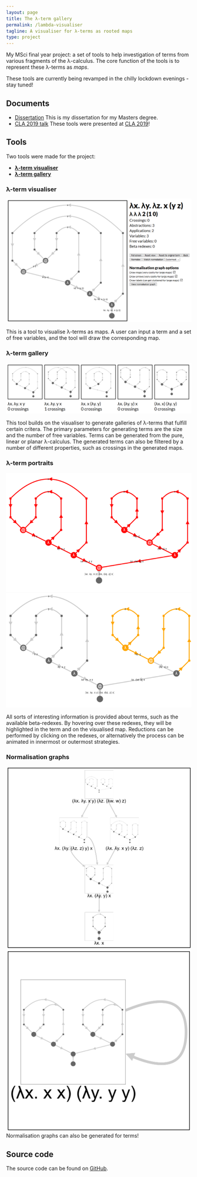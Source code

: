 ```yaml
---
layout: page
title: The λ-term gallery
permalink: /lambda-visualiser
tagline: A visualiser for λ-terms as rooted maps
type: project
---
```


My MSci final year project: a set of tools to help investigation of terms from various fragments of the λ-calculus.
The core function of the tools is to represent these λ-terms as *maps*.

These tools are currently being revamped in the chilly lockdown evenings - stay tuned!

## Documents

* [Dissertation](/pages/papers/2019-04-08-masters.pdf) This is my dissertation for my Masters degree.
* [CLA 2019 talk](/pages/talks/2019-07-01-cla.pdf) These tools were presented at [CLA 2019](http://cla.tcs.uj.edu.pl/history/2019/)!

## Tools

Two tools were made for the project:

* [**λ-term visualiser**](/lambda-visualiser/visualiser)
* [**λ-term gallery**](/lambda-visualiser/gallery)

### λ-term visualiser

![λ-term visualiser](/pages/lambda-visualiser/pics/visualiser.png)

This is a tool to visualise λ-terms as maps. A user can input a term and a set of free variables, and the tool will draw the corresponding map.

### λ-term gallery

![λ-term gallery](/pages/lambda-visualiser/pics/gallery.png)

This tool builds on the visualiser to generate galleries of λ-terms that fulfill certain critera. The primary parameters for generating terms are the size and the number of free variables. Terms can be generated from the pure, linear or planar λ-calculus. The generated terms can also be filtered by a number of different properties, such as crossings in the generated maps.

### λ-term portraits

![Redex 1](/pages/lambda-visualiser/pics/redex1.png)
![Redex 2](/pages/lambda-visualiser/pics/redex2.png)

All sorts of interesting information is provided about terms, such as the available beta-redexes. By hovering over these redexes, they will be highlighted in the term and on the visualised map. Reductions can be performed by clicking on the redexes, or alternatively the process can be animated in innermost or outermost strategies.

### Normalisation graphs

![Normalisation graph](/pages/lambda-visualiser/pics/normalisation-graph.png)
![Omega normalisation graph](/pages/lambda-visualiser/pics/omega.png)
Normalisation graphs can also be generated for terms!

## Source code

The source code can be found on [GitHub](http://github.com/georgejkaye/lambda-visualiser).
